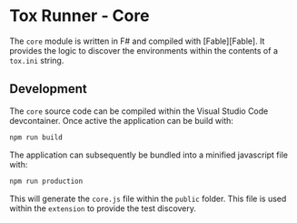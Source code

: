 # Tox Runner - Core

The `core` module is written in F# and compiled with [Fable][Fable]. It provides the logic to
discover the environments within the contents of a `tox.ini` string.

## Development

The `core` source code can be compiled within the Visual Studio Code devcontainer. Once active
the application can be build with:

```bash
npm run build
```

The application can subsequently be bundled into a minified javascript
file with:

```bash
npm run production
```

This will generate the `core.js` file within the `public` folder. This
file is used within the `extension` to provide the test discovery.

